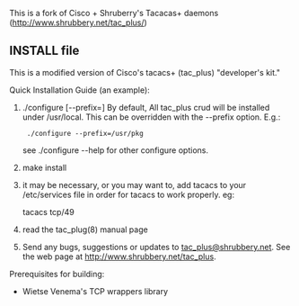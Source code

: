 This is a fork of Cisco + Shruberry's Tacacas+ daemons (http://www.shrubbery.net/tac_plus/)

## INSTALL file
This is a modified version of Cisco's tacacs+ (tac_plus) "developer's
kit."

Quick Installation Guide (an example):

1) ./configure [--prefix=<basedir>]
   By default, All tac_plus crud will be installed under /usr/local.
   This can be overridden with the --prefix option.  E.g.:

        ./configure --prefix=/usr/pkg

   see ./configure --help for other configure options.

2) make install

3) it may be necessary, or you may want to, add tacacs to your /etc/services
   file in order for tacacs to work properly.  eg:

   tacacs       tcp/49

4) read the tac_plug(8) manual page

5) Send any bugs, suggestions or updates to tac_plus@shrubbery.net.
   See the web page at http://www.shrubbery.net/tac_plus.

Prerequisites for building:
- Wietse Venema's TCP wrappers library

